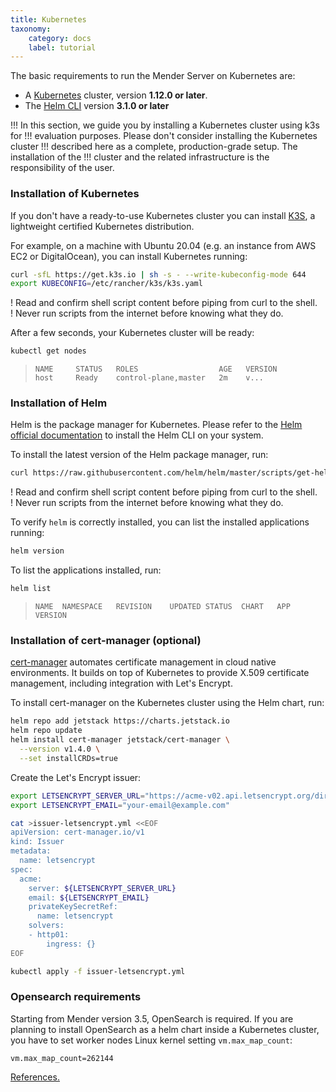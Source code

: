 ```yaml
---
title: Kubernetes
taxonomy:
    category: docs
    label: tutorial
---
```


The basic requirements to run the Mender Server on Kubernetes are:

<!--AUTOVERSION: "% or later"/ignore -->
- A [Kubernetes](https://kubernetes.io/) cluster, version **1.12.0 or later**.
- The [Helm CLI](https://helm.sh/) version **3.1.0 or later**

!!! In this section, we guide you by installing a Kubernetes cluster using k3s for
!!! evaluation purposes. Please don't consider installing the Kubernetes cluster
!!! described here as a complete, production-grade setup. The installation of the
!!! cluster and the related infrastructure is the responsibility of the user.

### Installation of Kubernetes

If you don't have a ready-to-use Kubernetes cluster you can install [K3S](https://k3s.io/),
a lightweight certified Kubernetes distribution.

For example, on a machine with Ubuntu 20.04 (e.g. an instance from AWS EC2 or DigitalOcean),
you can install Kubernetes running:

```bash
curl -sfL https://get.k3s.io | sh -s - --write-kubeconfig-mode 644
export KUBECONFIG=/etc/rancher/k3s/k3s.yaml
```

! Read and confirm shell script content before piping from curl to the shell.<br>
! Never run scripts from the internet before knowing what they do.

After a few seconds, your Kubernetes cluster will be ready:

```bash
kubectl get nodes
```

<!--AUTOVERSION: "control-plane,%"/ignore -->
> ```
> NAME     STATUS   ROLES                  AGE   VERSION
> host     Ready    control-plane,master   2m    v...
> ```

### Installation of Helm

Helm is the package manager for Kubernetes. Please refer to the
[Helm official documentation](https://helm.sh/docs/intro/install/) to install the Helm CLI
on your system.

To install the latest version of the Helm package manager, run:

<!--AUTOVERSION: "https://raw.githubusercontent.com/helm/helm/%/scripts/get-helm-3"/ignore -->
```bash
curl https://raw.githubusercontent.com/helm/helm/master/scripts/get-helm-3 | bash
```

! Read and confirm shell script content before piping from curl to the shell.<br>
! Never run scripts from the internet before knowing what they do.

To verify `helm` is correctly installed, you can list the installed applications running:

```bash
helm version
```

To list the applications installed, run:

```bash
helm list
```

> ```
> NAME	NAMESPACE	REVISION	UPDATED	STATUS	CHART	APP VERSION
> ```

### Installation of cert-manager (optional)

[cert-manager](https://cert-manager.io) automates certificate management in cloud native environments.
It builds on top of Kubernetes to provide X.509 certificate management, including integration with Let's Encrypt.

To install cert-manager on the Kubernetes cluster using the Helm chart, run:

<!--AUTOVERSION: "--version v%"/ignore -->
```bash
helm repo add jetstack https://charts.jetstack.io
helm repo update
helm install cert-manager jetstack/cert-manager \
  --version v1.4.0 \
  --set installCRDs=true
```

Create the Let's Encrypt issuer:

```bash
export LETSENCRYPT_SERVER_URL="https://acme-v02.api.letsencrypt.org/directory"
export LETSENCRYPT_EMAIL="your-email@example.com"

cat >issuer-letsencrypt.yml <<EOF
apiVersion: cert-manager.io/v1
kind: Issuer
metadata:
  name: letsencrypt
spec:
  acme:
    server: ${LETSENCRYPT_SERVER_URL}
    email: ${LETSENCRYPT_EMAIL}
    privateKeySecretRef:
      name: letsencrypt
    solvers:
    - http01:
        ingress: {}
EOF

kubectl apply -f issuer-letsencrypt.yml
```

### Opensearch requirements
<!--AUTOVERSION: "Mender version %"/ignore-->
Starting from Mender version 3.5, OpenSearch is required. If you are planning to install
OpenSearch as a helm chart inside a Kubernetes cluster, you have to set worker nodes
Linux kernel setting `vm.max_map_count`:

```
vm.max_map_count=262144
```

[References.](https://opensearch.org/docs/1.0/opensearch/install/important-settings/)

